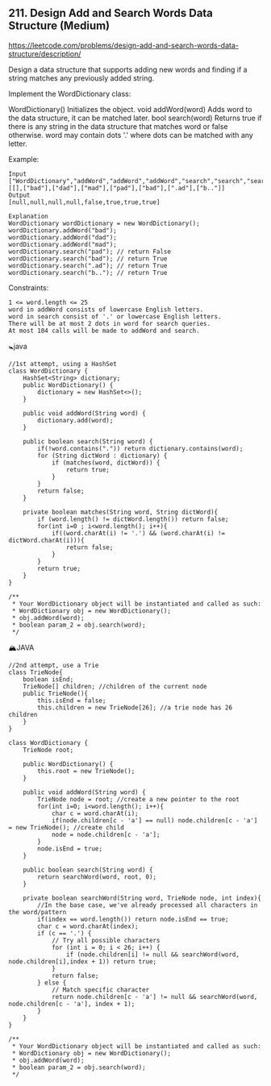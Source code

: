 ## 211. Design Add and Search Words Data Structure (Medium)

https://leetcode.com/problems/design-add-and-search-words-data-structure/description/


Design a data structure that supports adding new words and finding if a string matches any previously added string.

Implement the WordDictionary class:

WordDictionary() Initializes the object.
void addWord(word) Adds word to the data structure, it can be matched later.
bool search(word) Returns true if there is any string in the data structure that matches word or false otherwise. word may contain dots '.' where dots can be matched with any letter.
 

Example:

    Input
    ["WordDictionary","addWord","addWord","addWord","search","search","search","search"]
    [[],["bad"],["dad"],["mad"],["pad"],["bad"],[".ad"],["b.."]]
    Output
    [null,null,null,null,false,true,true,true]
    
    Explanation
    WordDictionary wordDictionary = new WordDictionary();
    wordDictionary.addWord("bad");
    wordDictionary.addWord("dad");
    wordDictionary.addWord("mad");
    wordDictionary.search("pad"); // return False
    wordDictionary.search("bad"); // return True
    wordDictionary.search(".ad"); // return True
    wordDictionary.search("b.."); // return True
 

Constraints:

    1 <= word.length <= 25
    word in addWord consists of lowercase English letters.
    word in search consist of '.' or lowercase English letters.
    There will be at most 2 dots in word for search queries.
    At most 104 calls will be made to addWord and search.

🚼java

    //1st attempt, using a HashSet
    class WordDictionary {
        HashSet<String> dictionary;
        public WordDictionary() {
            dictionary = new HashSet<>();
        }
        
        public void addWord(String word) {
            dictionary.add(word);
        }
        
        public boolean search(String word) {
            if(!word.contains(".")) return dictionary.contains(word);
            for (String dictWord : dictionary) {
                if (matches(word, dictWord)) {
                    return true;
                }
            }
            return false;
        }
    
        private boolean matches(String word, String dictWord){
            if (word.length() != dictWord.length()) return false;
            for(int i=0 ; i<word.length(); i++){
                if((word.charAt(i) != '.') && (word.charAt(i) != dictWord.charAt(i))){
                    return false;
                }
            }
            return true;
        }
    }
    
    /**
     * Your WordDictionary object will be instantiated and called as such:
     * WordDictionary obj = new WordDictionary();
     * obj.addWord(word);
     * boolean param_2 = obj.search(word);
     */



🏔️JAVA

    //2nd attempt, use a Trie
    class TrieNode{
        boolean isEnd;
        TrieNode[] children; //children of the current node
        public TrieNode(){
            this.isEnd = false;
            this.children = new TrieNode[26]; //a trie node has 26 children
        }
    }
    
    class WordDictionary {
        TrieNode root;
    
        public WordDictionary() {
            this.root = new TrieNode();
        }
        
        public void addWord(String word) {
            TrieNode node = root; //create a new pointer to the root
            for(int i=0; i<word.length(); i++){
                char c = word.charAt(i);
                if(node.children[c - 'a'] == null) node.children[c - 'a'] = new TrieNode(); //create child
                node = node.children[c - 'a'];
            }
            node.isEnd = true;
        }
        
        public boolean search(String word) {
            return searchWord(word, root, 0);
        }
    
        private boolean searchWord(String word, TrieNode node, int index){
            //In the base case, we've already processed all characters in the word/pattern
            if(index == word.length()) return node.isEnd == true;
            char c = word.charAt(index);
            if (c == '.') {
                // Try all possible characters
                for (int i = 0; i < 26; i++) {
                    if (node.children[i] != null && searchWord(word, node.children[i],index + 1)) return true;   
                }
                return false;
            } else {
                // Match specific character
                return node.children[c - 'a'] != null && searchWord(word, node.children[c - 'a'], index + 1);
            }
        }
    }
    
    /**
     * Your WordDictionary object will be instantiated and called as such:
     * WordDictionary obj = new WordDictionary();
     * obj.addWord(word);
     * boolean param_2 = obj.search(word);
     */

     
